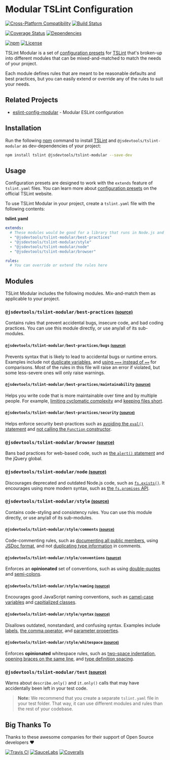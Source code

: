 Modular TSLint Configuration
===============================

[![Cross-Platform Compatibility](https://jstools.dev/img/badges/os-badges.svg)](https://github.com/JS-DevTools/tslint-modular/blob/master/.github/workflows/CI-CD.yaml)
[![Build Status](https://github.com/JS-DevTools/tslint-modular/workflows/CI-CD/badge.svg)](https://github.com/JS-DevTools/tslint-modular/blob/master/.github/workflows/CI-CD.yaml)

[![Coverage Status](https://coveralls.io/repos/github/JS-DevTools/tslint-modular/badge.svg?branch=master)](https://coveralls.io/github/JS-DevTools/tslint-modular)
[![Dependencies](https://david-dm.org/JS-DevTools/tslint-modular/dev-status.svg)](https://david-dm.org/JS-DevTools/tslint-modular?type=dev)

[![npm](https://img.shields.io/npm/v/tslint-modular.svg?maxAge=43200)](https://www.npmjs.com/package/tslint-modular)
[![License](https://img.shields.io/npm/l/tslint-modular.svg?maxAge=2592000)](LICENSE)

TSLint Modular is a set of [configuration presets](https://palantir.github.io/tslint/usage/configuration/#configuration-presets) for [TSLint](https://palantir.github.io/tslint/) that's broken-up into different modules that can be mixed-and-matched to match the needs of your project.

Each module defines rules that are meant to be reasonable defaults and best practices, but you can easily extend or override any of the rules to suit your needs.



Related Projects
-----------------------
- [eslint-config-modular](https://www.npmjs.com/package/eslint-config-modular) - Modular ESLint configuration



Installation
-----------------------
Run the following [npm](https://docs.npmjs.com/about-npm/) command to install [TSLint](https://palantir.github.io/tslint/) and `@jsdevtools/tslint-modular` as dev-dependencies of your project:

```bash
npm install tslint @jsdevtools/tslint-modular --save-dev
```



Usage
-----------------------
Configuration presets are designed to work with the `extends` feature of `tslint.yaml` files. You can learn more about
[configuration presets](https://palantir.github.io/tslint/usage/configuration/#configuration-presets) on the official TSLint website.

To use TSLint Modular in your project, create a `tslint.yaml` file with the following contents:

**tslint.yaml**
```yaml
extends:
  # These modules would be good for a library that runs in Node.js and web browsers
  - "@jsdevtools/tslint-modular/best-practices"
  - "@jsdevtools/tslint-modular/style"
  - "@jsdevtools/tslint-modular/node"
  - "@jsdevtools/tslint-modular/browser"

rules:
  # You can override or extend the rules here
```



Modules
-----------------------
TSLint Modular includes the following modules.  Mix-and-match them as applicable to your project.

### `@jsdevtools/tslint-modular/best-practices` <small>[(source)](./best-practices/index.js)</small>
Contains rules that prevent accidental bugs, insecure code, and bad coding practices.  You can use this module directly, or use any/all of its sub-modules.

#### `@jsdevtools/tslint-modular/best-practices/bugs` <small>[(source)](./best-practices/bugs.js)</small>
Prevents syntax that is likely to lead to accidental bugs or runtime errors.  Examples include not [duplicate variables](https://palantir.github.io/tslint/rules/no-duplicate-variable/), and [using `===` instead of `==`](https://palantir.github.io/tslint/rules/triple-equals) for comparisons. Most of the rules in this file will raise an error if violated, but some less-severe ones will only raise warnings.

#### `@jsdevtools/tslint-modular/best-practices/maintainability` <small>[(source)](./best-practices/maintainability.js)</small>
Helps you write code that is more maintainable over time and by multiple people.  For example, [limiting cyclomatic complexity](https://palantir.github.io/tslint/rules/cyclomatic-complexity) and [keeping files short](https://palantir.github.io/tslint/rules/max-file-line-count).

#### `@jsdevtools/tslint-modular/best-practices/security` <small>[(source)](./best-practices/security.js)</small>
Helps enforce security best-practices such as [avoiding the `eval()` statement](https://palantir.github.io/tslint/rules/no-eval) and [not calling the `Function` constructor](https://palantir.github.io/tslint/rules/function-constructor).

### `@jsdevtools/tslint-modular/browser` <small>[(source)](./browser/index.js)</small>
Bans bad practices for web-based code, such as [the `alert()` statement](https://eslint.org/docs/rules/no-alert#disallow-use-of-alert-no-alert) and the jQuery global.

### `@jsdevtools/tslint-modular/node` <small>[(source)](./node/index.js)</small>
Discourages deprecated and outdated Node.js code, such as [`fs.exists()`](https://nodejs.org/api/fs.html#fs_fs_exists_path_callback). It encourages using more modern syntax, such as [the `fs.promises` API](https://nodejs.org/api/fs.html#fs_fs_promises_api).

### `@jsdevtools/tslint-modular/style` <small>[(source)](./style/index.js)</small>
Contains code-styling and consistency rules.    You can use this module directly, or use any/all of its sub-modules.

#### `@jsdevtools/tslint-modular/style/comments` <small>[(source)](./style/comments.js)</small>
Code-commenting rules, such as [documenting all public members](https://palantir.github.io/tslint/rules/completed-docs/), using [JSDoc format](https://palantir.github.io/tslint/rules/jsdoc-format/), and not [duplicating type information](https://palantir.github.io/tslint/rules/no-redundant-jsdoc/) in comments.

#### `@jsdevtools/tslint-modular/style/conventions` <small>[(source)](./style/conventions.js)</small>
Enforces an **opinionated** set of conventions, such as using [double-quotes](https://palantir.github.io/tslint/rules/quotemark/) and [semi-colons](https://palantir.github.io/tslint/rules/semicolon).

#### `@jsdevtools/tslint-modular/style/naming` <small>[(source)](./style/naming.js)</small>
Encourages good JavaScript naming conventions, such as [camel-case variables](https://palantir.github.io/tslint/rules/variable-name) and [capitialized classes](https://palantir.github.io/tslint/rules/class-name).

#### `@jsdevtools/tslint-modular/style/syntax` <small>[(source)](./style/syntax.js)</small>
Disallows outdated, nonstandard, and confusing syntax.  Examples include [labels](https://palantir.github.io/tslint/rules/label-position), [the comma operator](https://palantir.github.io/tslint/rules/ban-comma-operator), and [parameter properties](https://palantir.github.io/tslint/rules/no-parameter-properties).

#### `@jsdevtools/tslint-modular/style/whitespace` <small>[(source)](./style/whitespace.js)</small>
Enforces **opinionated** whitespace rules, such as [two-space indentation](https://palantir.github.io/tslint/rules/indent), [opening braces on the same line](https://palantir.github.io/tslint/rules/one-line), and [type definition spacing](https://palantir.github.io/tslint/rules/typedef-whitespace).

### `@jsdevtools/tslint-modular/test` <small>[(source)](./test/index.js)</small>
Warns about `describe.only()` and `it.only()` calls that may have accidentally been left in your test code.

> **Note:** We recommend that you create a separate `tslint.yaml` file in your test folder. That way, it can use different modules and rules than the rest of your codebase.


Big Thanks To
--------------------------
Thanks to these awesome companies for their support of Open Source developers ❤

[![Travis CI](https://jstools.dev/img/badges/travis-ci.svg)](https://travis-ci.com)
[![SauceLabs](https://jstools.dev/img/badges/sauce-labs.svg)](https://saucelabs.com)
[![Coveralls](https://jstools.dev/img/badges/coveralls.svg)](https://coveralls.io)
